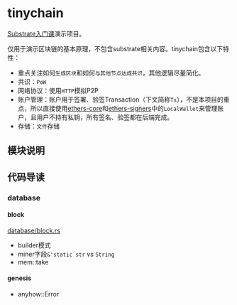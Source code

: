 # tinychain

[Substrate入门课](https://appbhteffsi3308.h5.xiaoeknow.com/v1/goods/goods_detail/p_62ac1ea6e4b0ba331dc9542c?type=3&type=3)演示项目。

仅用于演示区块链的基本原理，不包含substrate相关内容。tinychain包含以下特性：
- 重点关注如何`生成区块`和如何`与其他节点达成共识`，其他逻辑尽量简化。
- 共识：`PoW`
- 网络协议：使用`HTTP`模拟P2P
- 账户管理：账户用于签署、验签Transaction（下文简称`Tx`），不是本项目的重点，所以直接使用[ethers-core](https://docs.rs/crate/ethers-core/0.17.0)和[ethers-signers](https://docs.rs/crate/ethers-signers/0.17.0)中的`LocalWallet`来管理账户，且用户不持有私钥，所有签名、验签都在后端完成。
- 存储：`文件`存储

## 模块说明

## 代码导读

### database

#### block

[database/block.rs](src/database/block.rs)

- builder模式
- miner字段`&'static str` vs `String`
- mem::take

#### genesis

- anyhow::Error
